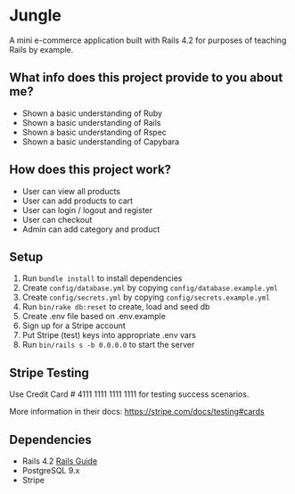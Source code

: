 # Jungle

A mini e-commerce application built with Rails 4.2 for purposes of teaching Rails by example.

## What info does this project provide to you about me?

* Shown a basic understanding of Ruby
* Shown a basic understanding of Rails
* Shown a basic understanding of Rspec
* Shown a basic understanding of Capybara

## How does this project work?

* User can view all products
* User can add products to cart
* User can login / logout and register
* User can checkout
* Admin can add category and product

## Setup

1. Run `bundle install` to install dependencies
2. Create `config/database.yml` by copying `config/database.example.yml`
3. Create `config/secrets.yml` by copying `config/secrets.example.yml`
4. Run `bin/rake db:reset` to create, load and seed db
5. Create .env file based on .env.example
6. Sign up for a Stripe account
7. Put Stripe (test) keys into appropriate .env vars
8. Run `bin/rails s -b 0.0.0.0` to start the server

## Stripe Testing

Use Credit Card # 4111 1111 1111 1111 for testing success scenarios.

More information in their docs: <https://stripe.com/docs/testing#cards>

## Dependencies

* Rails 4.2 [Rails Guide](http://guides.rubyonrails.org/v4.2/)
* PostgreSQL 9.x
* Stripe
